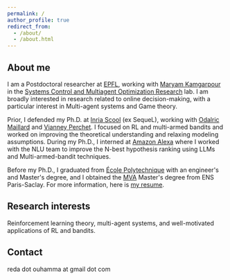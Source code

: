 ```yaml
---
permalink: /
author_profile: true
redirect_from: 
  - /about/
  - /about.html
---
```


## About me
I am a Postdoctoral researcher at [EPFL](https://www.epfl.ch/fr/), working with [Maryam Kamgarpour](https://people.epfl.ch/maryam.kamgarpour?lang=en) in the [Systems Control and Multiagent Optimization Research](https://www.epfl.ch/labs/sycamore/) lab. I am broadly interested in research related to online decision-making, with a particular interest in Multi-agent systems and Game theory. 

Prior, I defended my Ph.D. at [Inria Scool](https://team.inria.fr/scool/) (ex SequeL), working with [Odalric Maillard](http://odalricambrymmaillard.neowordpress.fr/) and [Vianney Perchet](https://vianney.ai/). I focused on RL and multi-armed bandits and worked on improving the theoretical understanding and relaxing modeling assumptions. During my Ph.D., I interned at [Amazon Alexa](https://www.amazon.science/tag/alexa) where I worked with the NLU team to improve the N-best hypothesis ranking using LLMs and Multi-armed-bandit techniques.

Before my Ph.D., I graduated from [École Polytechnique](https://www.polytechnique.edu/) with an engineer's and Master's degree, and I obtained the [MVA](https://www.master-mva.com/) Master's degree from ENS Paris-Saclay. For more information, here is [my resume](https://redaouhamma.github.io/files/Reda_resume.pdf).

## Research interests
Reinforcement learning theory, multi-agent systems, and well-motivated applications of RL and bandits. 

## Contact
reda dot ouhamma at gmail dot com
